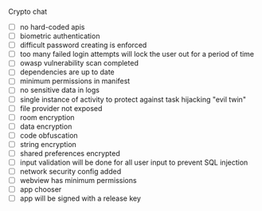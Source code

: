 Crypto chat

- [ ]  no hard-coded apis
- [ ]  biometric authentication
- [ ]  difficult password creating is enforced
- [ ]  too many failed login attempts will lock the user out for a period of time
- [ ]  owasp vulnerability scan completed
- [ ]  dependencies are up to date
- [ ]  minimum permissions in manifest
- [ ]  no sensitive data in logs
- [ ]  single instance of activity to protect against task hijacking "evil twin"
- [ ]  file provider not exposed
- [ ]  room encryption
- [ ]  data encryption
- [ ]  code obfuscation
- [ ]  string encryption
- [ ]  shared preferences encrypted
- [ ]  input validation will be done for all user input to prevent SQL injection
- [ ]  network security config added
- [ ]  webview has minimum permissions
- [ ]  app chooser
- [ ]  app will be signed with a release key